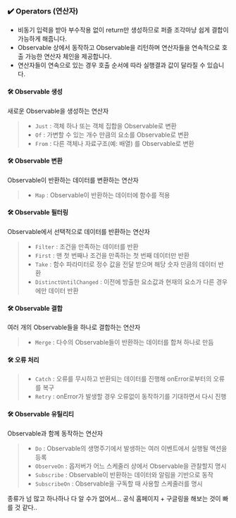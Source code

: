 ### ✔️ Operators (연산자)
- 비동기 입력을 받아 부수작용 없이 return만 생성하므로 퍼즐 조각마냥 쉽게 결합이 가능하게 해줍니다.
- Observable 상에서 동작하고 Observable을 리턴하며 연산자들을 연속적으로 호출 가능한 연산자 체인을 제공합니다.
- 연산자들이 연속으로 있는 경우 호출 순서에 따라 실행결과 값이 달라질 수 있습니다.

#### 🛠 Observable 생성
새로운 Observable을 생성하는 연산자

> - `Just` : 객체 하나 또는 객체 집합을 Observable로 변환
> - `Of` : 가변할 수 있는 개수 만큼의 요소를 Observable로 변환 
> - `From` : 다른 객체나 자료구조(예: 배열) 를 Observable로 변환

#### 🛠 Observable 변환
Observable이 반환하는 데이터를 변환하는 연산자

> - `Map` : Observable이 반환하는 데이터에 함수를 적용

#### 🛠 Observable 필터링
Observable에서 선택적으로 데이터를 반환하는 연산자

> - `Filter` : 조건을 만족하는 데이터를 반환
> - `First` : 맨 첫 번째나 조건을 만족하는 첫 번째 데이터만 반환
> - `Take` : 함수 파라미터로 정수 값을 전달 받으며 해당 숫자 만큼의 데이터 반환
> - `DistinctUntilChanged` : 이전에 방출한 요소값과 현재의 요소가 다른 경우에만 데이터 반환

#### 🛠 Observable 결합
여러 개의 Observable들을 하나로 결합하는 연산자

> - `Merge` : 다수의 Observable들이 반환하는 데이터를 합쳐 하나로 만듬

#### 🛠 오류 처리
> - `Catch` : 오류를 무시하고 반환되는 데이터를 진행해 onError로부터의 오류를 복구
> - `Retry` : onError가 발생할 경우 오류없이 동작하기를 기대하면서 다시 진행

#### 🛠 Observable 유틸리티
Observable과 함께 동작하는 연산자

> - `Do` : Observable의 생명주기에서 발생하는 여러 이벤트에서 실행될 액션을 등록
> - `ObserveOn` : 옵저버가 어느 스케줄러 상에서 Observable을 관찰할지 명시
> - `Subscribe` : Observable이 반환하는 데이터와 알림을 기반으로 동작
> - `SubscribeOn` : Observable을 구독할 때 사용할 스케줄러를 명시

종류가 넘 많고 하나하나 다 알 수가 없어서... 공식 홈페이지 + 구글링을 해보는 것이 빠를 것 같다..
